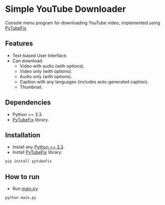 # Simple YouTube Downloader

Console menu program for downloading YouTube video, implemented using [PyTubeFix](https://github.com/JuanBindez/pytubefix)

## Features

- Text-based User Interface.
- Can download:
  - Video with audio (with options).
  - Video only (with options).
  - Audio only (with options).
  - Caption with any languages (includes auto-generated caption).
  - Thumbnail.

## Dependencies

- Python >= 3.3.
- [PyTubeFix](https://github.com/JuanBindez/pytubefix) library.

## Installation

- Install any [Python >= 3.3](https://www.python.org/downloads/).
- Install [PyTubeFix](https://github.com/JuanBindez/pytubefix) library:

```bash
pip install pytubefix
```

## How to run

- Run [main.py](main.py):

```bash
python main.py
```
